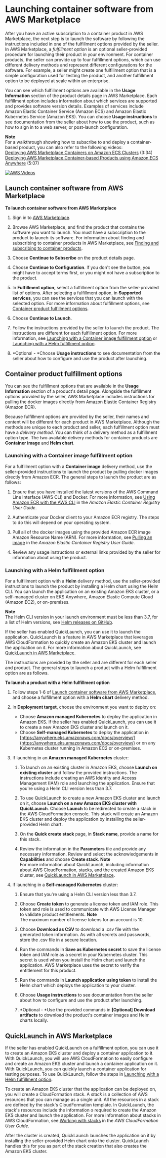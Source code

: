 # Launching container software from AWS Marketplace<a name="buyer-configuring-a-product"></a>

After you have an active subscription to a container product in AWS Marketplace, the next step is to launch the software by following the instructions included in one of the fulfillment options provided by the seller\. In AWS Marketplace, a *fulfillment option* is an optional seller\-provided procedure for launching their product in your environment\. For container products, the seller can provide up to four fulfillment options, which can use different delivery methods and represent different configurations for the software\. For example, a seller might create one fulfillment option that is a simple configuration used for testing the product, and another fulfillment option to be deployed at scale within an enterprise\. 

 You can see which fulfillment options are available in the **Usage Information** section of the product details page in AWS Marketplace\. Each fulfillment option includes information about which services are supported and provides software version details\. Examples of services include Amazon Elastic Container Service \(Amazon ECS\) and Amazon Elastic Kubernetes Service \(Amazon EKS\)\. You can choose **Usage instructions** to see documentation from the seller about how to use the product, such as how to sign in to a web server, or post\-launch configuration\.

**Note**  
For a walkthrough showing how to subscribe to and deploy a container\-based product, you can also refer to the following videos:  
[ Deploying AWS Marketplace Containers on Amazon ECS Clusters](https://www.youtube.com/watch?v=XaiUAiQQJtk) \(3:34\)
[ Deploying AWS Marketplace Container\-based Products using Amazon ECS Anywhere](https://www.youtube.com/watch?v=9SFjG2UaxXs) \(5:07\)

[![AWS Videos](http://img.youtube.com/vi/https://www.youtube.com/embed/9SFjG2UaxXs/0.jpg)](http://www.youtube.com/watch?v=https://www.youtube.com/embed/9SFjG2UaxXs)

## Launch container software from AWS Marketplace<a name="buyer-launching-a-product"></a>

**To launch container software from AWS Marketplace**

1. Sign in to [AWS Marketplace](https://aws.amazon.com/marketplace)\.

1. Browse AWS Marketplace, and find the product that contains the software you want to launch\. You must have a subscription to the product to launch its software\. For information about finding and subscribing to container products in AWS Marketplace, see [Finding and subscribing to container products](buyer-finding-and-subscribing-to-container-products.md)\.

1. Choose **Continue to Subscribe** on the product details page\.

1. Choose **Continue to Configuration**\. If you don't see the button, you might have to accept terms first, or you might not have a subscription to the product\.

1. In **Fulfillment option**, select a fulfillment option from the seller\-provided list of options\. After selecting a fulfillment option, in **Supported services**, you can see the services that you can launch with the selected option\. For more information about fulfillment options, see [Container product fulfillment options](#buyer-launch-container-fulfillment-options)\.

1. Choose **Continue to Launch**\.

1. Follow the instructions provided by the seller to launch the product\. The instructions are different for each fulfillment option\. For more information, see [Launching with a Container image fulfillment option](#buyer-launch-container-image) or [Launching with a Helm fulfillment option](#buyer-launch-container-helm)\.

1. *Optional \- *Choose **Usage instructions** to see documentation from the seller about how to configure and use the product after launching\.

## Container product fulfillment options<a name="buyer-launch-container-fulfillment-options"></a>

You can see the fulfillment options that are available in the **Usage Information** section of a product's detail page\. Alongside the fulfillment options provided by the seller, AWS Marketplace includes instructions for pulling the docker images directly from Amazon Elastic Container Registry \(Amazon ECR\)\.

Because fulfillment options are provided by the seller, their names and content will be different for each product in AWS Marketplace\. Although the methods are unique to each product and seller, each fulfillment option must have a *delivery method*\. You can think of a delivery method as a fulfillment option type\. The two available delivery methods for container products are **Container image** and **Helm chart**\.

### Launching with a Container image fulfillment option<a name="buyer-launch-container-image"></a>

For a fulfillment option with a **Container image** delivery method, use the seller\-provided instructions to launch the product by pulling docker images directly from Amazon ECR\. The general steps to launch the product are as follows:

1. Ensure that you have installed the latest versions of the AWS Command Line Interface \(AWS CLI\) and Docker\. For more information, see [Using Amazon ECR with the AWS CLI](https://docs.aws.amazon.com/AmazonECR/latest/userguide/getting-started-cli.html) in the *Amazon Elastic Container Registry User Guide*\.

1. Authenticate your Docker client to your Amazon ECR registry\. The steps to do this will depend on your operating system\.

1. Pull all of the docker images using the provided Amazon ECR image Amazon Resource Name \(ARN\)\. For more information, see [Pulling an image](https://docs.aws.amazon.com/AmazonECR/latest/userguide/docker-pull-ecr-image.html) in the *Amazon Elastic Container Registry User Guide*\.

1. Review any usage instructions or external links provided by the seller for information about using the product\.

### Launching with a Helm fulfillment option<a name="buyer-launch-container-helm"></a>

For a fulfillment option with a **Helm** delivery method, use the seller\-provided instructions to launch the product by installing a Helm chart using the Helm CLI\. You can launch the application on an existing Amazon EKS cluster, or a self\-managed cluster on EKS Anywhere, Amazon Elastic Compute Cloud \(Amazon EC2\), or on\-premises\.

**Note**  
The Helm CLI version in your launch environment must be less than 3\.7, for a list of Helm versions, see [Helm releases on GitHub](https://github.com/helm/helm/releases)\.

If the seller has enabled QuickLaunch, you can use it to launch the application\. QuickLaunch is a feature in AWS Marketplace that leverages AWS CloudFormation to quickly create an Amazon EKS cluster and launch the application on it\. For more information about QuickLaunch, see [QuickLaunch in AWS Marketplace](#buyer-launch-container-quicklaunch)\.

The instructions are provided by the seller and are different for each seller and product\. The general steps to launch a product with a Helm fulfillment option are as follows\.

**To launch a product with a Helm fulfillment option**

1. Follow steps 1\-6 of [Launch container software from AWS Marketplace](#buyer-launching-a-product), and choose a fulfillment option with a **Helm chart** delivery method\.

1. In **Deployment target**, choose the environment you want to deploy on:
   + Choose **Amazon managed Kubernetes** to deploy the application in Amazon EKS\. If the seller has enabled QuickLaunch, you can use it to create a new Amazon EKS cluster and launch on it\.
   + Choose **Self\-managed Kubernetes** to deploy the application in [https://anywhere.eks.amazonaws.com/docs/overview/](https://anywhere.eks.amazonaws.com/docs/overview/) or on any Kubernetes cluster running in Amazon EC2 or on\-premises\.

1. If launching in an **Amazon managed Kubernetes** cluster:

   1. To launch on an existing cluster in Amazon EKS, choose **Launch on existing cluster** and follow the provided instructions\. The instructions include creating an AWS Identity and Access Management \(IAM\) role and launching the application\. Ensure that you're using a Helm CLI version less than 3\.7\.

   1. To use QuickLaunch to create a new Amazon EKS cluster and launch on it, choose **Launch on a new Amazon EKS cluster with QuickLaunch**\. Choose **Launch** to be redirected to create a stack in the AWS CloudFormation console\. This stack will create an Amazon EKS cluster and deploy the application by installing the seller\-provided Helm chart\.

   1. On the **Quick create stack** page, in **Stack name**, provide a name for this stack\.

   1. Review the information in the **Parameters** tile and provide any necessary information\. Review and select the acknowledgements in **Capabilities** and choose **Create stack**\.
**Note**  
For more information about QuickLaunch, including information about AWS CloudFormation, stacks, and the created Amazon EKS cluster, see [QuickLaunch in AWS Marketplace](#buyer-launch-container-quicklaunch)\.

1. If launching in a **Self\-managed Kubernetes** cluster:

   1. Ensure that you're using a Helm CLI version less than 3\.7\.

   1. Choose **Create token** to generate a license token and IAM role\. This token and role is used to communicate with AWS License Manager to validate product entitlements\.
**Note**  
The maximum number of license tokens for an account is 10\.

   1. Choose **Download as CSV** to download a \.csv file with the generated token information\. As with all secrets and passwords, store the \.csv file in a secure location\.

   1. Run the commands in **Save as Kubernetes secret** to save the license token and IAM role as a secret in your Kubernetes cluster\. This secret is used when you install the Helm chart and launch the application\. AWS Marketplace uses the secret to verify the entitlement for this product\.

   1. Run the commands in **Launch application using token** to install the Helm chart which deploys the application to your cluster\.

   1. Choose **Usage instructions** to see documentation from the seller about how to configure and use the product after launching\.

   1. *Optional \- *Use the provided commands in **\[Optional\] Download artifacts** to download the product's container images and Helm charts locally\.

## QuickLaunch in AWS Marketplace<a name="buyer-launch-container-quicklaunch"></a>

If the seller has enabled QuickLaunch on a fulfillment option, you can use it to create an Amazon EKS cluster and deploy a container application to it\. With QuickLaunch, you will use AWS CloudFormation to easily configure and create an Amazon EKS cluster and launch a container application on it\. With QuickLaunch, you can quickly launch a container application for testing purposes\. To use QuickLaunch, follow the steps in [Launching with a Helm fulfillment option](#buyer-launch-container-helm)\.

To create an Amazon EKS cluster that the application can be deployed on, you will create a CloudFormation stack\. A *stack* is a collection of AWS resources that you can manage as a single unit\. All the resources in a stack are defined by the stack's CloudFormation template\. In QuickLaunch, the stack's resources include the information o required to create the Amazon EKS cluster and launch the application\. For more information about stacks in AWS CloudFormation, see [Working with stacks](https://docs.aws.amazon.com/AWSCloudFormation/latest/UserGuide/stacks.html) in the *AWS CloudFormation User Guide*\.

After the cluster is created, QuickLaunch launches the application on it by installing the seller\-provided Helm chart onto the cluster\. QuickLaunch handles this for you as part of the stack creation that also creates the Amazon EKS cluster\.